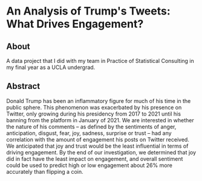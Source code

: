 # An Analysis of Trump's Tweets: What Drives Engagement?

## About

A data project that I did with my team in Practice of Statistical Consulting in my final year as a UCLA undergrad. 

## Abstract

Donald Trump has been an inflammatory figure for much of his time in the public sphere. This phenomenon was exacerbated by his presence on Twitter, only growing during his presidency from 2017 to 2021 until his banning from the platform in January of 2021. We are interested in whether the nature of his comments – as defined by the sentiments of anger, anticipation, disgust, fear, joy, sadness, surprise or trust – had any correlation with the amount of engagement his posts on Twitter received. We anticipated that joy and trust would be the least influential in terms of driving engagement. By the end of our investigation, we determined that joy did in fact have the least impact on engagement, and overall sentiment could be used to predict high or low engagement about 26% more accurately than flipping a coin.
